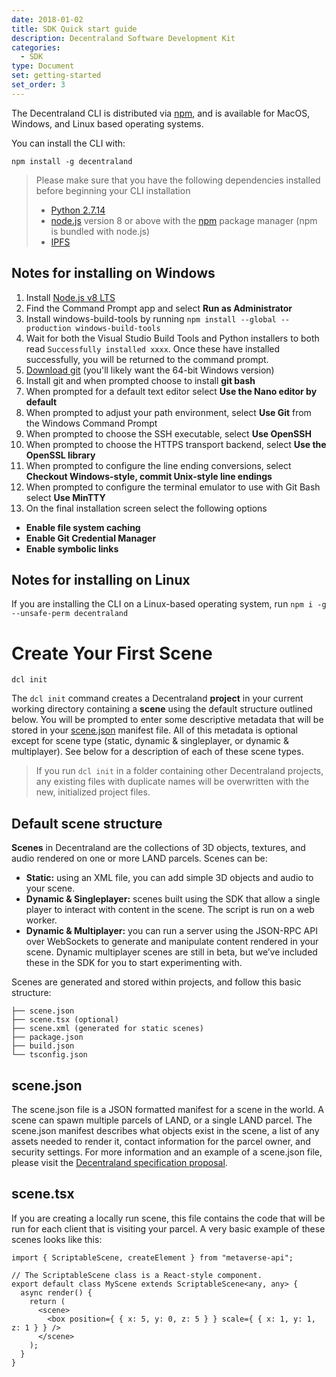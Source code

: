 ```yaml
---
date: 2018-01-02
title: SDK Quick start guide
description: Decentraland Software Development Kit
categories:
  - SDK
type: Document
set: getting-started
set_order: 3
---
```

The Decentraland CLI is distributed via [npm](https://www.npmjs.com/get-npm?utm_source=house&utm_medium=homepage&utm_campaign=free%20orgs&utm_term=Install%20npm), and is available for MacOS, Windows, and Linux based operating systems.

You can install the CLI with:

```
npm install -g decentraland
```

> Please make sure that you have the following dependencies installed before beginning your CLI installation
>  * [Python 2.7.14](https://www.python.org/downloads/)
>  * [node.js](https://github.com/decentraland/cli#nodejs-installation) version 8 or above with the [npm](https://www.npmjs.com/get-npm?utm_source=house&utm_medium=homepage&utm_campaign=free%20orgs&utm_term=Install%20npm) package manager (npm is bundled with node.js)
>  * [IPFS](https://dist.ipfs.io/#go-ipfs)

## Notes for installing on Windows

1. Install [Node.js v8 LTS](https://nodejs.org/en/download/)
2. Find the Command Prompt app and select **Run as Administrator**
3. Install windows-build-tools by running 
`npm install --global --production windows-build-tools`
4. Wait for both the Visual Studio Build Tools and Python installers to both read `Successfully installed xxxx`. Once these have installed successfully, you will be returned to the command prompt.
5. [Download git](https://git-scm.com/download/win) (you'll likely want the 64-bit Windows version)
6. Install git and when prompted choose to install **git bash**
7. When prompted for a default text editor select **Use the Nano editor by default**
8. When prompted to adjust your path environment, select **Use Git** from the Windows Command Prompt
9. When prompted to choose the SSH executable, select **Use OpenSSH**
10. When prompted to choose the HTTPS transport backend, select **Use the OpenSSL library**
11. When prompted to configure the line ending conversions, select **Checkout Windows-style, commit Unix-style line endings**
12. When prompted to configure the terminal emulator to use with Git Bash select **Use MinTTY**
13. On the final installation screen select the following options
  * **Enable file system caching**
  * **Enable Git Credential Manager**
  * **Enable symbolic links**

## Notes for installing on Linux

If you are installing the CLI on a Linux-based operating system, run
`npm i -g --unsafe-perm decentraland`

# Create Your First Scene

```
dcl init
```

The `dcl init` command creates a Decentraland **project** in your current working directory containing a **scene** using the default structure outlined below. You will be prompted to enter some descriptive metadata that will be stored in your [scene.json](https://github.com/decentraland/proposals/blob/master/dsp/0020.mediawiki) manifest file. All of this metadata is optional except for scene type (static, dynamic & singleplayer, or dynamic & multiplayer). See below for a description of each of these scene types.

> If you run `dcl init` in a folder containing other Decentraland projects, any existing files with duplicate names will be overwritten with the new, initialized project files.

## Default scene structure

**Scenes** in Decentraland are the collections of 3D objects, textures, and audio rendered on one or more LAND parcels. Scenes can be:

* **Static:** using an XML file, you can add simple 3D objects and audio to your scene.
* **Dynamic & Singleplayer:** scenes built using the SDK that allow a single player to interact with content in the scene. The script is run on a web worker.
* **Dynamic & Multiplayer:** you can run a server using the JSON-RPC API over WebSockets to generate and manipulate content rendered in your scene. Dynamic multiplayer scenes are still in beta, but we’ve included these in the SDK for you to start experimenting with.

Scenes are generated and stored within projects, and follow this basic structure:

```
├── scene.json  
├── scene.tsx (optional)
├── scene.xml (generated for static scenes)  
├── package.json
├── build.json
└── tsconfig.json
```

## scene.json

The scene.json file is a JSON formatted manifest for a scene in the world. A scene can spawn multiple parcels of LAND, or a single LAND parcel. The scene.json manifest describes what objects exist in the scene, a list of any assets needed to render it, contact information for the parcel owner, and security settings. For more information and an example of a scene.json file, please visit the [Decentraland specification proposal](https://github.com/decentraland/proposals/blob/master/dsp/0020.mediawiki).

## scene.tsx

If you are creating a locally run scene, this file contains the code that will be run for each client that is visiting your parcel. A very basic example of these scenes looks like this:

```tsx
import { ScriptableScene, createElement } from "metaverse-api";

// The ScriptableScene class is a React-style component.
export default class MyScene extends ScriptableScene<any, any> {
  async render() {
    return (
      <scene>
        <box position={ { x: 5, y: 0, z: 5 } } scale={ { x: 1, y: 1, z: 1 } } />
      </scene>
    );
  }
}
```